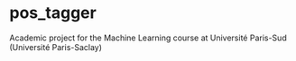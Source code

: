 # pos_tagger

Academic project for the Machine Learning course at Université Paris-Sud (Université Paris-Saclay)
